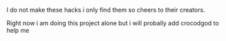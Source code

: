 I do not make these hacks i only find them so cheers to their creators.

Right now i am doing this project alone but i will probally add crocodgod to help me

